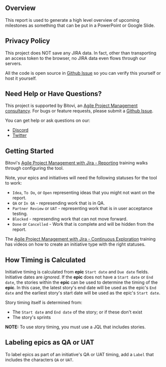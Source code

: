## Overview

This report is used to generate a high level overview of upcoming milestones as something
that can be put in a PowerPoint or Google Slide.

## Privacy Policy

This project does NOT save any JIRA data. In fact, other than transporting an access token
to the browser, no JIRA data even flows through our servers.

All the code is open source in [Github Issue](https://github.com/bitovi/jira-timeline-report) so you can verify this yourself or host it yourself.

## Need Help or Have Questions?

This project is supported by Bitovi, an [Agile Project Management consultancy](https://www.bitovi.com/services/agile-project-management-consulting). For bugs or feature requests, please submit a [Github Issue](https://github.com/bitovi/jira-timeline-report/issues).

You can get help or ask questions on our:

- [Discord](https://discord.gg/J7ejFsZnJ4)
- [Twitter](https://twitter.com/bitovi)

## Getting Started

Bitovi's [Agile Project Management with Jira - Reporting](https://www.bitovi.com/academy/learn-agile-program-management-with-jira/reporting.html) training walks through
configuring the tool.

Note, your epics and initiatives will need the following statuses for the tool to work:

- `Idea`, `To Do`, or `Open` representing ideas that you might not want on the report.
- `QA` or `In QA` - represending work that is in QA.
- `Partner Review` or `UAT` - representing work that is in user acceptance testing.
- `Blocked` - represending work that can not move forward.
- `Done` or `Cancelled` - Work that is complete and will be hidden from the report.

The [Agile Project Management with Jira - Continuous Exploration](https://www.bitovi.com/academy/learn-agile-program-management-with-jira/continuous-exploration-board.html) training has
videos on how to create an initiative type with the right statuses.

## How Timing is Calculated

Initiative timing is calculated from **epic** `Start date` and `Due date` fields. Initiative dates are _ignored_.
If the **epic** does not have a `Start date` or `End date`, the stories within the **epic** can be used to determine
the timing of the **epic**. In this case, the latest story's end date will be used as the epic's `End date`
and the earliest story's start date will be used as the epic's `Start date`.

Story timing itself is determined from:

- The `Start date` and `End date` of the story; or if these don't exist
- The story's sprints

**NOTE:** To use story timing, you must use a JQL that includes stories.

## Labeling epics as QA or UAT

To label epics as part of an initiative's QA or UAT timing, add a `Label` that includes the characters `QA` or `UAT`.
